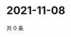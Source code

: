 # 2021-11-08

共 0 条

<!-- BEGIN WEIBO -->
<!-- 最后更新时间 Mon Nov 08 2021 03:00:34 GMT+0800 (China Standard Time) -->

<!-- END WEIBO -->
